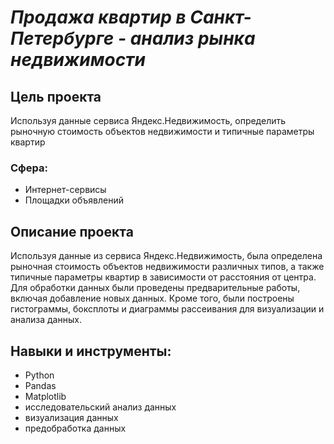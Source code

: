 # _Продажа квартир в Санкт-Петербурге - анализ рынка недвижимости_
## Цель проекта
Используя данные сервиса Яндекс.Недвижимость, определить рыночную стоимость объектов недвижимости и типичные параметры квартир
### Сфера: 
- Интернет-сервисы
- Площадки объявлений

## Описание проекта
Используя данные из сервиса Яндекс.Недвижимость, была определена рыночная стоимость объектов недвижимости различных типов, а также типичные параметры квартир в зависимости от расстояния от центра. Для обработки данных были проведены предварительные работы, включая добавление новых данных. Кроме того, были построены гистограммы, боксплоты и диаграммы рассеивания для визуализации и анализа данных.

## Навыки и инструменты:
- Python
- Pandas
- Matplotlib
- исследовательский анализ данных
- визуализация данных
- предобработка данных
